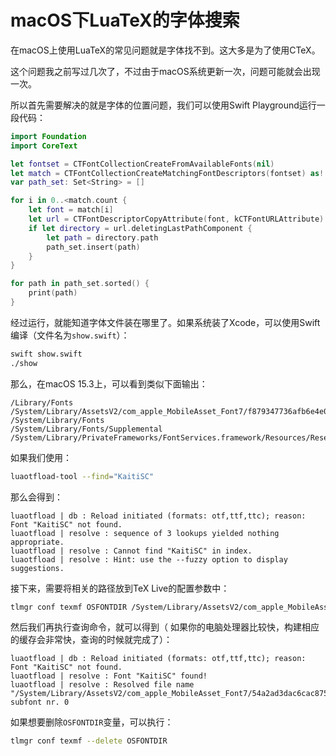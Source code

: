 # macOS下LuaTeX的字体搜索

在macOS上使用LuaTeX的常见问题就是字体找不到。这大多是为了使用CTeX。

这个问题我之前写过几次了，不过由于macOS系统更新一次，问题可能就会出现一次。

所以首先需要解决的就是字体的位置问题，我们可以使用Swift Playground运行一段代码：
```Swift
import Foundation
import CoreText

let fontset = CTFontCollectionCreateFromAvailableFonts(nil)
let match = CTFontCollectionCreateMatchingFontDescriptors(fontset) as! [CTFontDescriptor]
var path_set: Set<String> = []

for i in 0..<match.count {
    let font = match[i]
    let url = CTFontDescriptorCopyAttribute(font, kCTFontURLAttribute) as! NSURL
    if let directory = url.deletingLastPathComponent {
        let path = directory.path
        path_set.insert(path)
    }
}

for path in path_set.sorted() {
    print(path)
}
```

经过运行，就能知道字体文件装在哪里了。如果系统装了Xcode，可以使用Swift编译（文件名为`show.swift`）：
```bash
swift show.swift
./show
```

那么，在macOS 15.3上，可以看到类似下面输出：
```
/Library/Fonts
/System/Library/AssetsV2/com_apple_MobileAsset_Font7/f879347736afb6e4e0880bcede9df92492c0f040.asset/AssetData
/System/Library/Fonts
/System/Library/Fonts/Supplemental
/System/Library/PrivateFrameworks/FontServices.framework/Resources/Reserved
```

如果我们使用：
```bash
luaotfload-tool --find="KaitiSC"
```

那么会得到：
```
luaotfload | db : Reload initiated (formats: otf,ttf,ttc); reason: Font "KaitiSC" not found.
luaotfload | resolve : sequence of 3 lookups yielded nothing appropriate.
luaotfload | resolve : Cannot find "KaitiSC" in index.
luaotfload | resolve : Hint: use the --fuzzy option to display suggestions.
```

接下来，需要将相关的路径放到TeX Live的配置参数中：
```bash
tlmgr conf texmf OSFONTDIR /System/Library/AssetsV2/com_apple_MobileAsset_Font7
```

然后我们再执行查询命令，就可以得到（ 如果你的电脑处理器比较快，构建相应的缓存会非常快，查询的时候就完成了）：
```
luaotfload | db : Reload initiated (formats: otf,ttf,ttc); reason: Font "KaitiSC" not found.
luaotfload | resolve : Font "KaitiSC" found!
luaotfload | resolve : Resolved file name "/System/Library/AssetsV2/com_apple_MobileAsset_Font7/54a2ad3dac6cac875ad675d7d273dc425010a877.asset/AssetData/Kaiti.ttc", subfont nr. 0
```

如果想要删除`OSFONTDIR`变量，可以执行：
```bash
tlmgr conf texmf --delete OSFONTDIR
```
